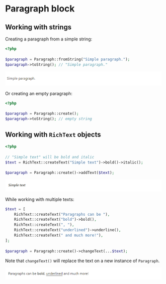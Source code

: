 # Paragraph block

## Working with strings

Creating a paragraph from a simple string:
```php
<?php

$paragraph = Paragraph::fromString("Simple paragraph.");
$paragraph->toString(); // "Simple paragraph."
```

![](../images/paragraph.png)

Or creating an empty paragraph:
```php
<?php

$paragraph = Paragraph::create();
$paragraph->toString(); // empty string
```

## Working with `RichText` objects

```php
<?php

// "Simple text" will be bold and italic
$text = RichText::createText("Simple text")->bold()->italic();

$paragraph = Paragraph::create()->addText($text);
```

![](../images/paragraph-rich-text.png)

While working with multiple texts:

```php
$text = [
    RichText::createText("Paragraphs can be "),
    RichText::createText("bold")->bold(),
    RichText::createText(", "),
    RichText::createText("underlined")->underline(),
    RichText::createText(" and much more!"),
];

$paragraph = Paragraph::create()->changeText(...$text);
```

Note that `changeText()` will replace the text on a new instance of `Paragraph`.

![](../images/paragraph-rich-text-multiple.png)
